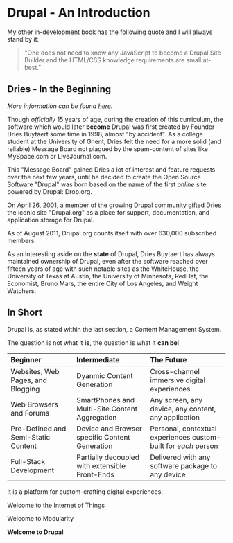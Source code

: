 # Drupal - An Introduction

My other in-development book has the following quote and I will always stand by it:

> "One does not need to know any JavaScript to become a Drupal Site Builder and the HTML/CSS knowledge requirements are small at-best."

## Dries - In the Beginning

*More information can be found [here](https://www.drupal.org/node/297669 "here").*

Though *officially* 15 years of age, during the creation of this curriculum, the software which would later **become** Drupal was first created by Founder Dries Buytaert some time in 1998, almost "by accident". As a college student at the University of Ghent, Dries felt the need for a more solid (and reliable) Message Board not plagued by the spam-content of sites like MySpace.com or LiveJournal.com.

This "Message Board" gained Dries a lot of interest and feature requests over the next few years, until he decided to create the Open Source Software "Drupal" was born based on the name of the first *online* site powered by Drupal: Drop.org.

On April 26, 2001, a member of the growing Drupal community gifted Dries the iconic site "Drupal.org" as a place for support, documentation, and application storage for Drupal.

As of August 2011, Drupal.org counts itself with over 630,000 subscribed members.

As an interesting aside on the **state** of Drupal, Dries Buytaert has always maintained ownership of Drupal, even after the software reached over fifteen years of age with such notable sites as the WhiteHouse, the University of Texas at Austin, the University of Minnesota, RedHat, the Economist, Bruno Mars, the entire City of Los Angeles, and Weight Watchers.

## In Short

Drupal is, as stated within the last section, a Content Management System.

The question is not what it **is**, the question is what it **can be**!

| Beginner  | Intermediate   | The Future   |
| :--- | :--- | :--- |
| Websites, Web Pages, and Blogging  | Dyanmic Content Generation   | Cross-channel immersive digital experiences   |
| Web Browsers and Forums  | SmartPhones and Multi-Site Content Aggregation   | Any screen, any device, any content, any application   |
| Pre-Defined and Semi-Static Content  | Device and Browser specific Content Generation   | Personal, contextual experiences custom-built for *each* person   |
| Full-Stack Development  | Partially decoupled with extensible Front-Ends  | Delivered with any software package to any device  |

It is a platform for custom-crafting digital experiences.

Welcome to the Internet of Things

Welcome to Modularity

**Welcome to Drupal**
